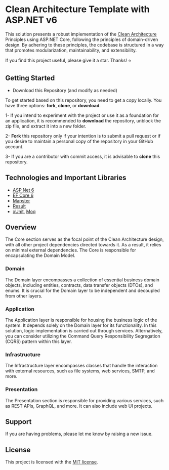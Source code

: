 # Clean Architecture Template with ASP.NET v6
This solution presents a robust implementation of the [Clean Architecture] Principles using ASP.NET Core, following the principles of domain-driven design. By adhering to these principles, the codebase is structured in a way that promotes modularization, maintainability, and extensibility.

If you find this project useful, please give it a star. Thanks! ⭐

## Getting Started
- Download this Repository (and modify as needed)

To get started based on this repository, you need to get a copy locally. You have three options: **fork**, **clone**, or **download**.

1- If you intend to experiment with the project or use it as a foundation for an application, it is recommended to **download** the repository, unblock the zip file, and extract it into a new folder.

2- **Fork** this repository only if your intention is to submit a pull request or if you desire to maintain a personal copy of the repository in your GitHub account.

3- If you are a contributor with commit access, it is advisable to **clone** this repository.

## Technologies and Important Libraries
- [ASP.Net 6]
- [EF Core 6]
- [Mapster]
- [Result]
- [xUnit], [Moq]
## Overview
The Core section serves as the focal point of the Clean Architecture design, with all other project dependencies directed towards it. As a result, it relies on minimal external dependencies. The Core is responsible for encapsulating the Domain Model.
### Domain
The Domain layer encompasses a collection of essential business domain objects, including entities, contracts, data transfer objects (DTOs), and enums. It is crucial for the Domain layer to be independent and decoupled from other layers.
### Application
The Application layer is responsible for housing the business logic of the system. It depends solely on the Domain layer for its functionality. In this solution, logic implementation is carried out through services. Alternatively, you can consider utilizing the Command Query Responsibility Segregation (CQRS) pattern within this layer.
### Infrastructure
The Infrastructure layer encompasses classes that handle the interaction with external resources, such as file systems, web services, SMTP, and more.
### Presentation
The Presentation section is responsible for providing various services, such as REST APIs, GraphQL, and more. It can also include web UI projects.

## Support
If you are having problems, please let me know by raising a new issue.

## License
This project is licensed with the [MIT license].

   [Clean Architecture]: <https://blog.cleancoder.com/uncle-bob/2011/11/22/Clean-Architecture.html>
   [ASP.Net 6]: <https://github.com/dotnet/aspnetcore>
   [EF Core 6]: <https://github.com/dotnet/efcore>
   [Mapster]: <https://github.com/MapsterMapper/Mapster>
   [Result]: <https://github.com/ardalis/Result>
   [xUnit]: <https://github.com/xunit/xunit>
   [Moq]: <https://github.com/devlooped/moq>
   [MIT license]: <https://github.com/yapma/clean-architecture/blob/main/LICENSE>
